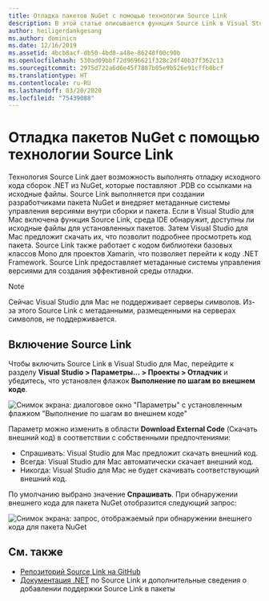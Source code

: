 ```yaml
---
title: Отладка пакетов NuGet с помощью технологии Source Link
description: В этой статье описывается функция Source Link в Visual Studio для Mac.
author: heiligerdankgesang
ms.author: dominicn
ms.date: 12/16/2019
ms.assetid: 4bcb8acf-db50-4bd8-a48e-86248f00c90b
ms.openlocfilehash: 530ad09bbf72d9696621f328c2df40b37f362c13
ms.sourcegitcommit: 2975d722a6d6e45f7887b05e9b526e91cffb0bcf
ms.translationtype: HT
ms.contentlocale: ru-RU
ms.lasthandoff: 03/20/2020
ms.locfileid: "75439088"
---
```

# <a name="debugging-into-nuget-packages-with-source-link"></a>Отладка пакетов NuGet с помощью технологии Source Link

Технология Source Link дает возможность выполнять отладку исходного кода сборок .NET из NuGet, которые поставляют .PDB со ссылками на исходные файлы. Source Link выполняется при создании разработчиками пакета NuGet и внедряет метаданные системы управления версиями внутри сборки и пакета. Если в Visual Studio для Mac включена функция Source Link, среда IDE обнаружит, доступны ли исходные файлы для установленных пакетов. Затем Visual Studio для Mac предложит скачать их, что позволит подробнее просмотреть код пакета. Source Link также работает с кодом библиотеки базовых классов Mono для проектов Xamarin, что позволяет перейти к коду .NET Framework. Source Link предоставляет метаданные системы управления версиями для создания эффективной среды отладки.

> [!NOTE]
> Сейчас Visual Studio для Mac не поддерживает серверы символов. Из-за этого Source Link с метаданными, размещенными на серверах символов, не поддерживается.

## <a name="enable-source-link"></a>Включение Source Link

Чтобы включить Source Link в Visual Studio для Mac, перейдите к разделу **Visual Studio > Параметры... > Проекты > Отладчик** и убедитесь, что установлен флажок **Выполнение по шагам во внешнем коде**.

![Снимок экрана: диалоговое окно "Параметры" с установленным флажком "Выполнение по шагам во внешнем коде"](media/source-link1.png)

Параметр можно изменить в области **Download External Code** (Скачать внешний код) в соответствии с собственными предпочтениями:
* Спрашивать: Visual Studio для Mac предложит скачать внешний код.
* Всегда: Visual Studio для Mac автоматически скачает внешний код.
* Никогда: Visual Studio для Mac не будет скачивать соответствующий внешний код.

По умолчанию выбрано значение **Спрашивать**. При обнаружении внешнего кода для пакета NuGet отобразится следующий запрос:

![Снимок экрана: запрос, отображаемый при обнаружении внешнего кода для пакета NuGet](media/source-link2.png)


## <a name="see-also"></a>См. также

- [Репозиторий Source Link на GitHub](https://github.com/dotnet/sourcelink/blob/master/README.md)
- [Документация .NET](https://docs.microsoft.com/dotnet/standard/library-guidance/sourcelink) по Source Link и дополнительные сведения о добавлении поддержки Source Link в пакеты
